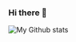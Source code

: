 ### Hi there 👋

![My Github stats](https://github-readme-stats.vercel.app/api?username=thealifaisal&count_private=true&show_icons=true&theme=dark&hide=contribs)

<!--
**thealifaisal/thealifaisal** is a ✨ _special_ ✨ repository because its `README.md` (this file) appears on your GitHub profile.

[![Top Languages](https://github-readme-stats.vercel.app/api/top-langs/?username=thealifaisal&langs_count=10&theme=dark&count_private=true&layout=compact)](https://github.com/anuraghazra/github-readme-stats)


Here are some ideas to get you started:

- 🔭 I’m currently working on ...
- 🌱 I’m currently learning ...
- 👯 I’m looking to collaborate on ...
- 🤔 I’m looking for help with ...
- 💬 Ask me about ...
- 📫 How to reach me: ...
- 😄 Pronouns: ...
- ⚡ Fun fact: ...
-->
